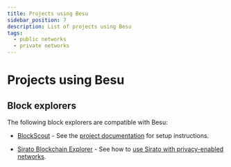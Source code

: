 ```yaml
---
title: Projects using Besu
sidebar_position: 7
description: List of projects using Besu
tags:
  - public networks
  - private networks
---
```


# Projects using Besu

## Block explorers

The following block explorers are compatible with Besu:

- [BlockScout](https://github.com/blockscout/blockscout#readme) - See the [project documentation](https://docs.blockscout.com/) for setup instructions.

- [Sirato Blockchain Explorer](https://www.web3labs.com/sirato) - See how to [use Sirato with privacy-enabled networks](../../private-networks/how-to/monitor/sirato-explorer.md).
